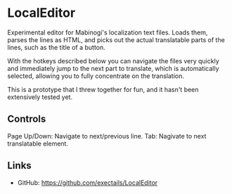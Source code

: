 LocalEditor
=============================================================================

Experimental editor for Mabinogi's localization text files. Loads them,
parses the lines as HTML, and picks out the actual translatable
parts of the lines, such as the title of a button.

With the hotkeys described below you can navigate the files very quickly
and immediately jump to the next part to translate, which is automatically
selected, allowing you to fully concentrate on the translation.

This is a prototype that I threw together for fun, and it hasn't been
extensively tested yet.

Controls
-----------------------------------------------------------------------------

Page Up/Down: Navigate to next/previous line.
Tab: Nagivate to next translatable element.

Links
-----------------------------------------------------------------------------

- GitHub: https://github.com/exectails/LocalEditor
